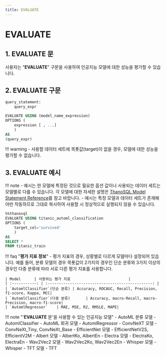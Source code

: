 ```yaml
---
title: EVALUATE
---
```


# __EVALUATE__

## __1. EVALUATE 문__

사용자는 "__EVALUATE__" 구문을 사용하여 인공지능 모델에 대한 성능을 평가할 수 있습니다.

## __2. EVALUATE 구문__

```sql
query_statement:
    query_expr

EVALUATE USING (model_name_expression)
OPTIONS (
    expression [ , ...]
    )
AS
(query_expr)
```

!!! warning
    - 사용할 데이터 세트에 목푯값(target)이 없을 경우, 모델에 대한 성능을 평가할 수 없습니다.

## __3. EVALUATE 예시__

!!! note
    - 예시는 한 모델에 특정된 것으로 필요한 옵션 값이나 사용되는 데이터 세트는 모델별로 다를 수 있습니다. 각 모델에 대한 자세한 설명은 [ThanoSQL Model Statement Reference](/ko/how-to_guides/reference/#thanosql-model-statement-reference)를 참고 바랍니다.
    - 예시는 특정 모델과 데이터 세트가 존재해야만 작동하므로 그대로 복사하여 사용할 시 정상적으로 실행되지 않을 수 있습니다.

```sql
%%thanosql 
EVALUATE USING titanic_automl_classification
OPTIONS (
    target_col='survived'
    )
AS
SELECT *
FROM titanic_train
```
    
!!! faq "__평가 지표 정보__"
    - 평가 지표의 경우, 상황별로 다르게 모델마다 설정되어 있습니다. 예를 들어, 분류 모델의 경우 목푯값이 2가지의 경우인 단순 분류와 3가지 이상의 경우인 다중 분류에 따라 서로 다른 평가 지표를 사용합니다. 

    | Model      | 사용하는 평가 지표                          |
    | :-----------: | :-----------------------------------------------: |
    | `AutomlClassifier`(단순 분류) | Accuracy, ROCAUC, Recall, Precision, f1-score, Kappa, MCC|
    | `AutomlClassifier`(다중 분류)       | Accuracy, macro-Recall, macro-Precision, macro-f1-score|
    | `AutomlRegressor`    | MAE, MSE, R2, RMSLE, MAPE|

!!! note "'__EVALUATE__ 문'을 사용할 수 있는 인공지능 모델"
    - AutoML 분류 모델 - AutomlClassifier
    - AutoML 회귀 모델 - AutomlRegressor
    - ConvNeXT 모델 - ConvNeXt_Tiny, ConvNeXt_Base
    - EfficientNet 모델 - EfficientNetV2S, EfficientV2M
    - Albert 모델 - AlbertKo, AlbertEn
    - Electra 모델 - ElectraKo, ElectraEn
    - Wav2Vec2 모델 - Wav2Vec2Ko, Wav2Vec2En
    - Whisper 모델 - Whisper
    - TFT 모델 - TFT